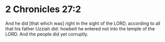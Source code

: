 # 2 Chronicles 27:2

And he did [that which was] right in the sight of the LORD, according to all that his father Uzziah did: howbeit he entered not into the temple of the LORD. And the people did yet corruptly.